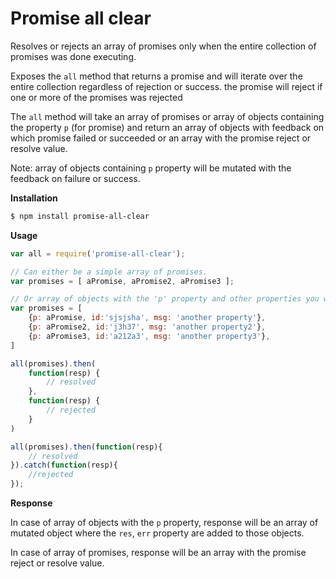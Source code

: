Promise all clear
===============



Resolves or rejects an array of promises only when the entire collection of promises was done executing.

Exposes the `all` method that returns a promise and will iterate over the entire collection regardless of rejection or success.
the promise will reject if one or more of the promises was rejected

The `all` method will take an array of promises or array of objects containing the property `p` (for promise)
and return an array of objects with feedback on which promise failed or succeeded or an array with the promise reject or resolve value.

Note: array of objects containing `p` property will be mutated with the feedback on failure or success.


<strong>Installation </strong>
```bash
$ npm install promise-all-clear
```


<strong>Usage </strong>
```javascript
var all = require('promise-all-clear');

// Can either be a simple array of promises.
var promises = [ aPromise, aPromise2, aPromise3 ];

// Or array of objects with the 'p' property and other properties you want to keep track of.
var promises = [
    {p: aPromise, id:'sjsjsha', msg: 'another property'},
    {p: aPromise2, id:'j3h37', msg: 'another property2'},
    {p: aPromise3, id:'a212a3', msg: 'another property3'},
]

all(promises).then(
    function(resp) {
        // resolved
    },
    function(resp) {
        // rejected
    }
)

all(promises).then(function(resp){
    // resolved
}).catch(function(resp){
    //rejected
});
```


<strong>Response </strong>

In case of array of objects with the `p` property, response will be an array of mutated object where the `res`, `err`
property are added to those objects.

In case of array of promises, response will be an array with the promise reject or resolve value.
